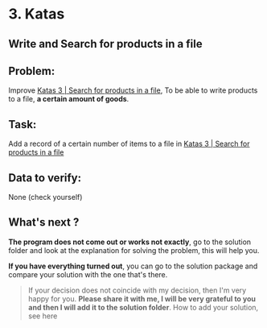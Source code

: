 # 3. Katas

## Write and Search for products in a file

## Problem:

Improve [Katas 3 |  Search for products in a file](https://github.com/gopjak36/pythonkata/tree/master/en/Python%20Katas/2.%20Median%20Python/3.%20Katas), To be able to write products to a file, __a certain amount of goods__.

## Task:

Add a record of a certain number of items to a file in [Katas 3 |  Search for products in a file](https://github.com/gopjak36/pythonkata/tree/master/en/Python%20Katas/2.%20Median%20Python/3.%20Katas)

## Data to verify:

None (check yourself)

## What's next ?

__The program does not come out or works not exactly__, go to the solution folder and look at the explanation for solving the problem, this will help you.

__If you have everything turned out__, you can go to the solution package and compare your solution with the one that's there.

> If your decision does not coincide with my decision, then I'm very happy for you. __Please share it with me, I will be very grateful to you and then I will add it to the solution folder__. How to add your solution, see here

